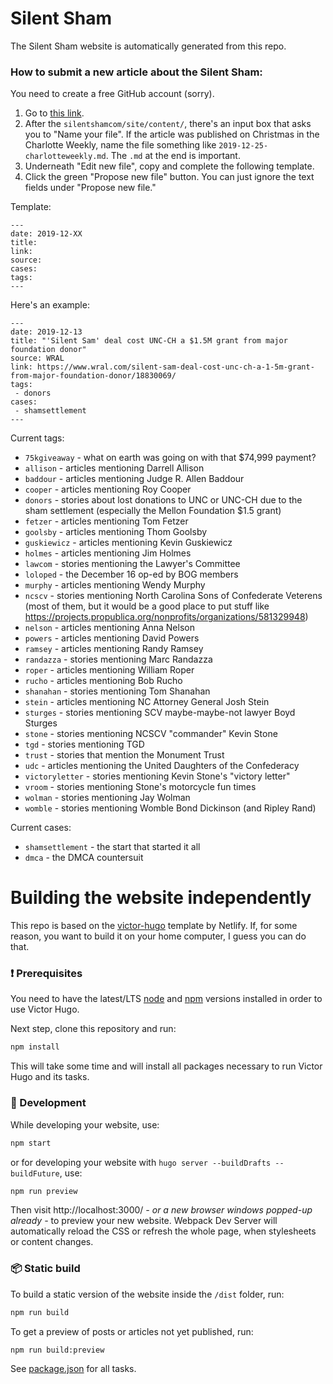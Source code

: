 # Silent Sham

The Silent Sham website is automatically generated from this repo.

### How to submit a new article about the Silent Sham:

You need to create a free GitHub account (sorry).

1. Go to [this link](https://github.com/silentshamunc/silentshamcom/new/master/site/content/links).
2. After the `silentshamcom/site/content/`, there's an input box that asks you to "Name your file". If
   the article was published on Christmas in the Charlotte Weekly, name
   the file something like `2019-12-25-charlotteweekly.md`. The `.md`
   at the end is important.
3. Underneath "Edit new file", copy and complete the following template.
4. Click the green "Propose new file" button. You can just ignore the text fields under "Propose new file."

Template:

```
---
date: 2019-12-XX
title: 
link: 
source: 
cases:
tags:
---
```

Here's an example:

```
---
date: 2019-12-13
title: "'Silent Sam' deal cost UNC-CH a $1.5M grant from major foundation donor"
source: WRAL
link: https://www.wral.com/silent-sam-deal-cost-unc-ch-a-1-5m-grant-from-major-foundation-donor/18830069/
tags:
 - donors
cases:
 - shamsettlement
---
```

Current tags:

 * `75kgiveaway` - what on earth was going on with that $74,999 payment?
 * `allison` - articles mentioning Darrell Allison
 * `baddour` - articles mentioning Judge R. Allen Baddour
 * `cooper` - articles mentioning Roy Cooper
 * `donors` - stories about lost donations to UNC or UNC-CH due to the sham settlement (especially the Mellon Foundation $1.5 grant)
 * `fetzer` - articles mentioning Tom Fetzer
 * `goolsby` - articles mentioning Thom Goolsby
 * `guskiewicz` - articles mentioning Kevin Guskiewicz
 * `holmes` - articles mentioning Jim Holmes
 * `lawcom` - stories mentioning the Lawyer's Committee
 * `loloped` - the December 16 op-ed by BOG members
 * `murphy` - articles mentioning Wendy Murphy
 * `ncscv` - stories mentioning North Carolina Sons of Confederate Veterens (most of them, but it would be a good place to put stuff like https://projects.propublica.org/nonprofits/organizations/581329948)
 * `nelson` - articles mentioning Anna Nelson
 * `powers` - articles mentioning David Powers
 * `ramsey` - articles mentioning Randy Ramsey
 * `randazza` - stories mentioning Marc Randazza
 * `roper` - articles mentioning William Roper
 * `rucho` - articles mentioning Bob Rucho
 * `shanahan` - stories mentioning Tom Shanahan
 * `stein` - articles mentioning NC Attorney General Josh Stein
 * `sturges` - stories mentioning SCV maybe-maybe-not lawyer Boyd Sturges
 * `stone` - stories mentioning NCSCV "commander" Kevin Stone
 * `tgd` - stories mentioning TGD
 * `trust` - stories that mention the Monument Trust
 * `udc` - articles mentioning the United Daughters of the Confederacy
 * `victoryletter` - stories mentioning Kevin Stone's "victory letter"
 * `vroom` - stories mentioning Stone's motorcycle fun times
 * `wolman` - stories mentioning Jay Wolman
 * `womble` - stories mentioning Womble Bond Dickinson (and Ripley Rand)

Current cases:

 * `shamsettlement` - the start that started it all
 * `dmca` - the DMCA countersuit

# Building the website independently

This repo is based on the [victor-hugo](https://github.com/netlify-templates/victor-hugo) template by Netlify.
If, for some reason, you want to build it on your home computer, I guess you can do that.

### :exclamation: Prerequisites

You need to have the latest/LTS [node](https://nodejs.org/en/download/) and [npm](https://www.npmjs.com/get-npm) versions installed in order to use Victor Hugo.

Next step, clone this repository and run:

```bash
npm install
```

This will take some time and will install all packages necessary to run Victor Hugo and its tasks.

### :construction_worker: Development

While developing your website, use:

```bash
npm start
```

or for developing your website with `hugo server --buildDrafts --buildFuture`, use:

```bash
npm run preview
```

Then visit http://localhost:3000/ _- or a new browser windows popped-up already -_ to preview your new website. Webpack Dev Server will automatically reload the CSS or refresh the whole page, when stylesheets or content changes.

### :package: Static build

To build a static version of the website inside the `/dist` folder, run:

```bash
npm run build
```

To get a preview of posts or articles not yet published, run:

```bash
npm run build:preview
```

See [package.json](package.json#L8) for all tasks.

